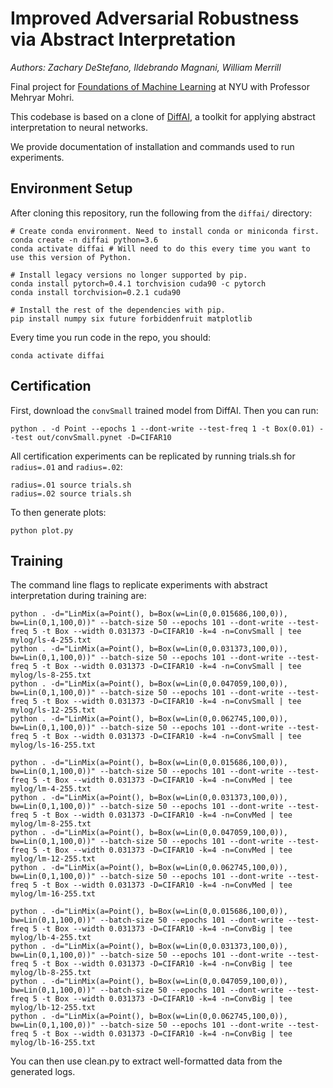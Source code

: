 # Improved Adversarial Robustness via Abstract Interpretation

*Authors: Zachary DeStefano, Ildebrando Magnani, William Merrill*

Final project for [Foundations of Machine Learning](https://cs.nyu.edu/~mohri/mlsp22/) at NYU with Professor Mehryar Mohri.

This codebase is based on a clone of [DiffAI](https://github.com/eth-sri/diffai), a toolkit for applying abstract interpretation to neural networks.

We provide documentation of installation and commands used to run experiments.

## Environment Setup

After cloning this repository, run the following from the `diffai/` directory:

```shell
# Create conda environment. Need to install conda or miniconda first.
conda create -n diffai python=3.6
conda activate diffai # Will need to do this every time you want to use this version of Python.

# Install legacy versions no longer supported by pip.
conda install pytorch=0.4.1 torchvision cuda90 -c pytorch
conda install torchvision=0.2.1 cuda90

# Install the rest of the dependencies with pip.
pip install numpy six future forbiddenfruit matplotlib
```

Every time you run code in the repo, you should:
```shell
conda activate diffai
```

## Certification

First, download the `convSmall` trained model from DiffAI. Then you can run:

```shell
python . -d Point --epochs 1 --dont-write --test-freq 1 -t Box(0.01) --test out/convSmall.pynet -D=CIFAR10
```

All certification experiments can be replicated by running trials.sh for `radius=.01` and `radius=.02`:

```shell
radius=.01 source trials.sh
radius=.02 source trials.sh
```

To then generate plots:
```shell
python plot.py
```

## Training

The command line flags to replicate experiments with abstract interpretation during training are:

```shell
python . -d="LinMix(a=Point(), b=Box(w=Lin(0,0.015686,100,0)), bw=Lin(0,1,100,0))" --batch-size 50 --epochs 101 --dont-write --test-freq 5 -t Box --width 0.031373 -D=CIFAR10 -k=4 -n=ConvSmall | tee mylog/ls-4-255.txt
python . -d="LinMix(a=Point(), b=Box(w=Lin(0,0.031373,100,0)), bw=Lin(0,1,100,0))" --batch-size 50 --epochs 101 --dont-write --test-freq 5 -t Box --width 0.031373 -D=CIFAR10 -k=4 -n=ConvSmall | tee mylog/ls-8-255.txt
python . -d="LinMix(a=Point(), b=Box(w=Lin(0,0.047059,100,0)), bw=Lin(0,1,100,0))" --batch-size 50 --epochs 101 --dont-write --test-freq 5 -t Box --width 0.031373 -D=CIFAR10 -k=4 -n=ConvSmall | tee mylog/ls-12-255.txt
python . -d="LinMix(a=Point(), b=Box(w=Lin(0,0.062745,100,0)), bw=Lin(0,1,100,0))" --batch-size 50 --epochs 101 --dont-write --test-freq 5 -t Box --width 0.031373 -D=CIFAR10 -k=4 -n=ConvSmall | tee mylog/ls-16-255.txt

python . -d="LinMix(a=Point(), b=Box(w=Lin(0,0.015686,100,0)), bw=Lin(0,1,100,0))" --batch-size 50 --epochs 101 --dont-write --test-freq 5 -t Box --width 0.031373 -D=CIFAR10 -k=4 -n=ConvMed | tee mylog/lm-4-255.txt
python . -d="LinMix(a=Point(), b=Box(w=Lin(0,0.031373,100,0)), bw=Lin(0,1,100,0))" --batch-size 50 --epochs 101 --dont-write --test-freq 5 -t Box --width 0.031373 -D=CIFAR10 -k=4 -n=ConvMed | tee mylog/lm-8-255.txt
python . -d="LinMix(a=Point(), b=Box(w=Lin(0,0.047059,100,0)), bw=Lin(0,1,100,0))" --batch-size 50 --epochs 101 --dont-write --test-freq 5 -t Box --width 0.031373 -D=CIFAR10 -k=4 -n=ConvMed | tee mylog/lm-12-255.txt
python . -d="LinMix(a=Point(), b=Box(w=Lin(0,0.062745,100,0)), bw=Lin(0,1,100,0))" --batch-size 50 --epochs 101 --dont-write --test-freq 5 -t Box --width 0.031373 -D=CIFAR10 -k=4 -n=ConvMed | tee mylog/lm-16-255.txt

python . -d="LinMix(a=Point(), b=Box(w=Lin(0,0.015686,100,0)), bw=Lin(0,1,100,0))" --batch-size 50 --epochs 101 --dont-write --test-freq 5 -t Box --width 0.031373 -D=CIFAR10 -k=4 -n=ConvBig | tee mylog/lb-4-255.txt
python . -d="LinMix(a=Point(), b=Box(w=Lin(0,0.031373,100,0)), bw=Lin(0,1,100,0))" --batch-size 50 --epochs 101 --dont-write --test-freq 5 -t Box --width 0.031373 -D=CIFAR10 -k=4 -n=ConvBig | tee mylog/lb-8-255.txt
python . -d="LinMix(a=Point(), b=Box(w=Lin(0,0.047059,100,0)), bw=Lin(0,1,100,0))" --batch-size 50 --epochs 101 --dont-write --test-freq 5 -t Box --width 0.031373 -D=CIFAR10 -k=4 -n=ConvBig | tee mylog/lb-12-255.txt
python . -d="LinMix(a=Point(), b=Box(w=Lin(0,0.062745,100,0)), bw=Lin(0,1,100,0))" --batch-size 50 --epochs 101 --dont-write --test-freq 5 -t Box --width 0.031373 -D=CIFAR10 -k=4 -n=ConvBig | tee mylog/lb-16-255.txt
```

You can then use clean.py to extract well-formatted data from the generated logs.

